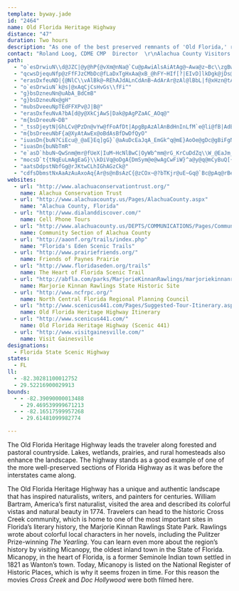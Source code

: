 ```yaml
---
template: byway.jade
id: "2464"
name: Old Florida Heritage Highway
distance: "47"
duration: Two hours
description: "As one of the best preserved remnants of 'Old Florida,' rich in natural beauty and steeped in tradition, the Old Florida Heritage Highway offers a unique opportunity for byway travelers wanting to return to Florida's roots."
contact: "Roland Loog, CDME CMP  Director  \r\nAlachua County Visitors & Convention Bureau  \r\n30 East University Ave.  \r\nGainesville, FL 32601  \r\nToll Free: 866-778-5002  \r\nLocal: 352-374-5260  \r\nFax: 352-338-3213  \r\n\r\n"
path: 
  - "o`esDrwiuN\\d@JZC|@y@hP{@vXm@nNa@`Cu@pAwiAlsAiAtAg@~Awa@z~Bc\\zgBwHjc@oCnNeK`l@_Jpe@k@fBqAjCcBxB_CnB}A|@_Cz@wHfAo@XYd@"
  - "qcwsDjequNfp@zFfFJzCMbDc@fLaDxTgHxAa@xB_@hFY~HIf[?|EIvD]lkDgk@jDs@lGaBtFmB`GkC|c@oVz@_@pCeBhFuEbDaE~GmKfk@_~@bCeDbDsClCyAhA_@nA[|BWrAGrORvHQrCYvCm@lFeBzGgDtDqCbB{AdFgGlGgJ"
  - "erasDxfeuND|{@NlC\\vAlBk@~REhAJdALnCdAnB~AdArAr@zAl@lBbL|f@xHzn@tAtJZfAd@dA`BpBp@f@hBp@`BN`QG"
  - "o`esDrwiuN`k@s|@xAqCjCsHvGs\\fFi^"
  - "g}bsDzneuNn@uAbA_BdCmB"
  - "g}bsDzneuNx@gH"
  - "mubsDveeuNpTEdFFXPv@J|B@"
  - "erasDxfeuNvA?bA[d@y@XkCjAwS|Dak@pAgPZaAC_AOq@"
  - "m{bsDreeuN~DB"
  - "_tssDjeytN|GhLCv@PzDn@vYw@fFoAfDt|ApgBpAzAlAnBdHnInLfM`e@li@fB|AdBdAlEpBvBl@dCj@`DZfU|@`Nz@vHRlLt@hGt@tE|@jKbD`KvDr`Al\\|FpC|CbBvLvHxf@rYxO~JjIhEtXfLrJjCrCf@|Gr@vGVxXC"
  - "m{bsDreeuNbF{a@XyAtAwEx@oBdAsBfDwDfQyO"
  - "iuasDn{buN?CiEcu@_@aE}Eq]gG}`@aAuDcEaJqA_EmGk^q@mE}AoOe@gDc@gBiFgNiAyD"
  - "iuasDn{buNbTmR"
  - "e`asD`hbuN~QwSnm@mr@fUeX|IuM~HcNlBwC|OyWb^mm@rG_KrCuDdZq\\W_@EaJm_A?sBJcCx@gJhHmEvBuBn@uJlEi@BmAa@S@uHfDcGlByfBbZ}BPoCO}@MeIyBcDs@_Uy@"
  - "mocsD`t{tNqEuLmAgEaG}\\kDiVq@oDgA{DmSym@e@wAgCwFiW}^a@y@q@mCyBuQ[{HI}q@SkB"
  - "aatsDdpstNbfGg@rJKtwCLhIGhAGzCk@"
  - "cdfsDbmstNxAaAzAuAxoAq{Ar@s@nBsAzC{@zCOx~@?bTKjr@uE~Gq@`Bc@pAq@rBeCj@gA`@mA^mC?eP"
websites: 
  - url: "http://www.alachuaconservationtrust.org/"
    name: Alachua Conservation Trust
  - url: "http://www.alachuacounty.us/Pages/AlachuaCounty.aspx"
    name: "Alachua County, Florida"
  - url: "http://www.dialanddiscover.com/"
    name: Cell Phone Tours
  - url: "http://www.alachuacounty.us/DEPTS/COMMUNICATIONS/Pages/Communications.aspx"
    name: Community Section of Alachua County
  - url: "http://aaonf.org/trails/index.php"
    name: "Florida's Eden Scenic Trails"
  - url: "http://www.prairiefriends.org/"
    name: Friends of Paynes Prairie
  - url: "http://www.floridaseden.org/trails"
    name: The Heart of Florida Scenic Trail
  - url: "http://abfla.com/parks/MarjorieKinnanRawlings/marjoriekinnanrawlings.html"
    name: Marjorie Kinnan Rawlings State Historic Site
  - url: "http://www.ncfrpc.org/"
    name: North Central Florida Regional Planning Council
  - url: "http://www.scenicus441.com/Pages/Suggested-Tour-Itinerary.aspx"
    name: Old Florida Heritage Highway Itinerary
  - url: "http://www.scenicus441.com/"
    name: Old Florida Heritage Highway (Scenic 441)
  - url: "http://www.visitgainesville.com/"
    name: Visit Gainesville
designations: 
  - Florida State Scenic Highway
states: 
  - FL
ll: 
  - -82.30281100012752
  - 29.52216900029913
bounds: 
  - - -82.39090000013488
    - 29.469539999671213
  - - -82.16517599957268
    - 29.61481099982774

---
```


The Old Florida Heritage Highway leads the traveler along forested and pastoral countryside. Lakes, wetlands, prairies, and rural homesteads also enhance the landscape. The highway stands as a good example of one of the more well-preserved sections of Florida Highway as it was before the interstates came along.

The Old Florida Heritage Highway has a unique and authentic landscape that has inspired naturalists, writers, and painters for centuries. William Bartram, America’s first naturalist, visited the area and described its colorful vistas and natural beauty in 1774. Travelers can head to the historic Cross Creek community, which is home to one of the most important sites in Florida’s literary history, the Marjorie Kinnan Rawlings State Park. Rawlings wrote about colorful local characters in her novels, including the Pulitzer Prize-winning _The Yearling_. You can learn even more about the region’s history by visiting Micanopy, the oldest inland town in the State of Florida. Micanopy, in the heart of Florida, is a former Seminole Indian town settled in 1821 as Wanton’s town. Today, Micanopy is listed on the National Register of Historic Places, which is why it seems frozen in time. For this reason the movies _Cross Creek_ and _Doc Hollywood_ were both filmed here.